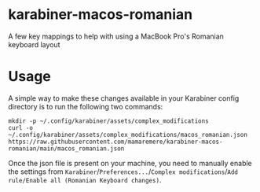 # karabiner-macos-romanian
A few key mappings to help with using a MacBook Pro's Romanian keyboard layout

# Usage

A simple way to make these changes available in your Karabiner config directory is to run the following two commands:

```
mkdir -p ~/.config/karabiner/assets/complex_modifications
curl -o ~/.config/karabiner/assets/complex_modifications/macos_romanian.json https://raw.githubusercontent.com/mamaremere/karabiner-macos-romanian/main/macos_romanian.json
```

Once the json file is present on your machine, you need to manually enable the settings from `Karabiner`/`Preferences...`/`Complex modifications`/`Add rule/Enable all (Romanian Keyboard changes)`.
